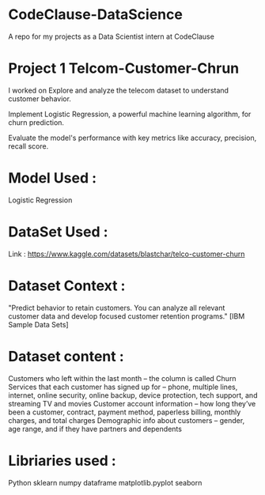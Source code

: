 # CodeClause-DataScience
A repo for my projects as a Data Scientist intern at CodeClause
# Project 1 Telcom-Customer-Chrun 
I worked on 
 Explore and analyze the telecom dataset to understand customer behavior.
 
 Implement Logistic Regression, a powerful machine learning algorithm, for churn prediction.
 
 Evaluate the model's performance with key metrics like accuracy, precision, recall score.

 # Model Used :
 Logistic Regression
 # DataSet Used :
 Link :
https://www.kaggle.com/datasets/blastchar/telco-customer-churn
# Dataset Context :
"Predict behavior to retain customers. You can analyze all relevant customer data and develop focused customer retention programs." [IBM Sample Data Sets]
# Dataset content :
Customers who left within the last month – the column is called Churn
Services that each customer has signed up for – phone, multiple lines, internet, online security, online backup, device protection, tech support, and streaming TV and movies
Customer account information – how long they’ve been a customer, contract, payment method, paperless billing, monthly charges, and total charges
Demographic info about customers – gender, age range, and if they have partners and dependents

# Libriaries used :
Python 
sklearn
numpy
dataframe
matplotlib.pyplot
seaborn
